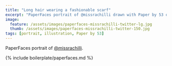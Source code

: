 ```yaml
---
title: "Long hair wearing a fashionable scarf"
excerpt: "PaperFaces portrait of @missrachilli drawn with Paper by 53 on an iPad."
image: 
  feature: /assets/images/paperfaces-missrachilli-twitter-lg.jpg
  thumb: /assets/images/paperfaces-missrachilli-twitter-150.jpg
tags: [portrait, illustration, Paper by 53]
---
```


PaperFaces portrait of [@missrachilli](http://twitter.com/missrachilli).

{% include boilerplate/paperfaces.md %}